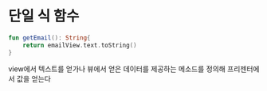 # 단일 식 함수

```kotlin
fun getEmail(): String{
	return emailView.text.toString()
}
```

view에서 텍스트를 얻가나 뷰에서 얻은 데이터를 제공하는 메소드를 정의해 프리젠터에서 값을 얻는다